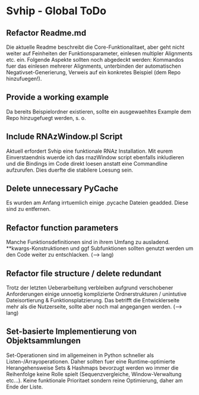 # Svhip - Global ToDo


## Refactor Readme.md
Die aktuelle Readme beschreibt die Core-Funktionalitaet, aber geht nicht weiter auf Feinheiten der Funktionsparameter, einlesen multipler Alignments etc. ein. Folgende Aspekte sollten noch abgedeckt werden:
Kommandos fuer das einlesen mehrerer Alignments, unterbinden der automatischen Negativset-Generierung, Verweis auf ein konkretes Beispiel (dem Repo hinzufuegen!).

## Provide a working example
Da bereits Beispielordner existieren, sollte ein ausgewaehltes Example dem Repo hinzugefuegt werden, s. o. 


## Include RNAzWindow.pl Script

Aktuell erfordert Svhip eine funktionale RNAz Installation. Mit eurem Einverstaendnis wuerde ich das rnazWindow script ebenfalls inkludieren und die Bindings im Code direkt loesen anstatt eine Commandline aufzurufen. Dies duerfte die stabilere Loesung sein. 

## Delete unnecessary PyCache
Es wurden am Anfang irrtuemlich einige .pycache Dateien geadded. Diese sind zu entfernen.

## Refactor function parameters
Manche Funktionsdefinitionen sind in ihrem Umfang zu ausladend. **kwargs-Konstruktionen und ggf Subfunktionen sollten genutzt werden um den Code weiter zu entschlacken. (--> lang) 

## Refactor file structure / delete redundant
Trotz der letzten Ueberarbeitung verbleiben aufgrund verschobener Anforderungen einige unnoetig komplizierte Ordnerstrukturen / unintutive Dateisortierung & Funktionsplatzierung. Das betrifft die Entwicklerseite mehr als die Nutzerseite, sollte aber noch mal angegangen werden. (--> lang) 

## Set-basierte Implementierung von Objektsammlungen
Set-Operationen sind im allgemeinen in Python schneller als Listen-/Arrayoperationen. Daher sollten fuer eine Runtime-optimierte Herangehensweise Sets & Hashmaps bevorzugt werden wo immer die Reihenfolge keine Rolle spielt (Sequenzvergleiche, Window-Verwaltung etc...). Keine funktionale Prioritaet sondern reine Optimierung, daher am Ende der Liste. 
